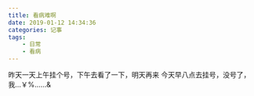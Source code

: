 ```yaml
---
title: 看病难啊
date: 2019-01-12 14:34:36
categories: 记事
tags:
	- 日常
  	- 看病
---
```


昨天一天上午挂个号，下午去看了一下，明天再来 今天早八点去挂号，没号了，我…￥%……&


